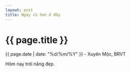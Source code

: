 ```yaml
---
layout: post
title: Ngày cũ hơn ở đây
---
```


{{ page.title }}
================
<p class="meta">{{ page.date | date: "%d/%m/%Y" }} - Xuyên Mộc, BRVT</p>

Hôm nay trời nắng đẹp.
